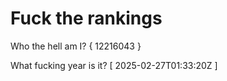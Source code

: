 # Fuck the rankings

Who the hell am I?
{ 12216043 }

What fucking year is it?
[ 2025-02-27T01:33:20Z ]
